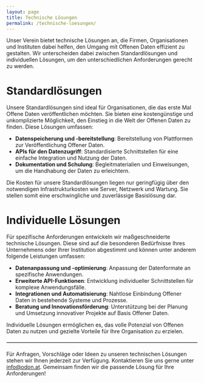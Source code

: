 ```yaml
---
layout: page
title: Technische Lösungen
permalink: /technische-loesungen/
---
```


Unser Verein bietet technische Lösungen an, die Firmen, Organisationen und Instituten dabei helfen, den Umgang mit Offenen Daten effizient zu gestalten. Wir unterscheiden dabei zwischen Standardlösungen und individuellen Lösungen, um den unterschiedlichen Anforderungen gerecht zu werden.

# Standardlösungen

Unsere Standardlösungen sind ideal für Organisationen, die das erste Mal Offene Daten veröffentlichen möchten. Sie bieten eine kostengünstige und unkomplizierte Möglichkeit, den Einstieg in die Welt der Offenen Daten zu finden. Diese Lösungen umfassen:

- **Datenspeicherung und -bereitstellung**: Bereitstellung von Plattformen zur Veröffentlichung Offener Daten.
- **APIs für den Datenzugriff**: Standardisierte Schnittstellen für eine einfache Integration und Nutzung der Daten.
- **Dokumentation und Schulung**: Begleitmaterialien und Einweisungen, um die Handhabung der Daten zu erleichtern.

Die Kosten für unsere Standardlösungen liegen nur geringfügig über den notwendigen Infrastrukturkosten wie Server, Netzwerk und Wartung. Sie stellen somit eine erschwingliche und zuverlässige Basislösung dar.

# Individuelle Lösungen

Für spezifische Anforderungen entwickeln wir maßgeschneiderte technische Lösungen. Diese sind auf die besonderen Bedürfnisse Ihres Unternehmens oder Ihrer Institution abgestimmt und können unter anderem folgende Leistungen umfassen:

- **Datenanpassung und -optimierung**: Anpassung der Datenformate an spezifische Anwendungen.
- **Erweiterte API-Funktionen**: Entwicklung individueller Schnittstellen für komplexe Anwendungsfälle.
- **Integrationen und Automatisierung**: Nahtlose Einbindung Offener Daten in bestehende Systeme und Prozesse.
- **Beratung und Innovationsförderung**: Unterstützung bei der Planung und Umsetzung innovativer Projekte auf Basis Offener Daten.

Individuelle Lösungen ermöglichen es, das volle Potenzial von Offenen Daten zu nutzen und gezielte Vorteile für Ihre Organisation zu erzielen.

<hr style="margin-top: 20px; margin-bottom: 20px; border: 1px solid #ccc;" />

Für Anfragen, Vorschläge oder Ideen zu unseren technischen Lösungen stehen wir Ihnen jederzeit zur Verfügung. Kontaktieren Sie uns gerne unter [info@odon.at](mailto:info@odon.at). Gemeinsam finden wir die passende Lösung für Ihre Anforderungen!
